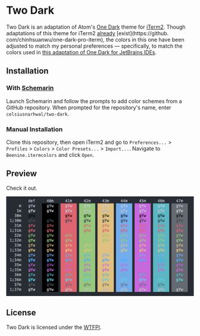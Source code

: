# Two Dark

Two Dark is an adaptation of Atom's [One Dark](https://github.com/atom/one-dark-syntax) theme
for [iTerm2](https://iterm2.com). Though adaptations of this theme for
iTerm2 [already](https://github.com/one-dark/iterm-one-dark-theme) [exist](https://github.
com/chinhsuanwu/one-dark-pro-iterm), the colors in this one have been adjusted to match my personal preferences —
specifically, to match the colors used
in [this adaptation of One Dark for JetBrains IDEs](https://github.com/one-dark/jetbrains-one-dark-theme).

## Installation

### With [Schemarin](https://github.com/celsiusnarhwal/schemarin)

Launch Schemarin and follow the prompts to add color schemes from a GitHub repository. When prompted for the
repository's name, enter `celsiusnarhwal/two-dark`.

### Manual Installation

Clone this repository, then open iTerm2 and go
to `Preferences...` > `Profiles` > `Colors` > `Color Presets...` > `Import...`. Navigate to `Beenine.itermcolors` and
click `Open`.

## Preview

Check it out.

![Two Dark](media/two-dark.png)

## License

Two Dark is licensed under the [WTFPl](LICENSE.md).